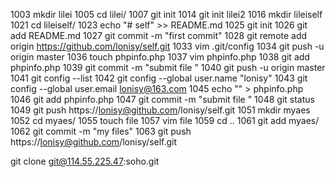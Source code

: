 1003  mkdir lilei
1005  cd lilei/
1007  git init
1014  git init lilei2
1016  mkdir lileiself
1021  cd lileiself/
1023  echo "# self" >> README.md
1025  git init
1026  git add README.md
1027  git commit -m "first commit"
1028  git remote add origin https://github.com/lonisy/self.git
1033  vim .git/config
1034  git push -u origin master
1036  touch phpinfo.php
1037  vim phpinfo.php
1038  git add phpinfo.php
1039  git commit -m "submit file "
1040  git push -u origin master
1041  git config --list
1042  git config --global user.name "lonisy"
1043  git config --global user.email lonisy@163.com
1045  echo "<?php phpinfo(); ?>" > phpinfo.php
1046  git add phpinfo.php
1047  git commit -m "submit file "
1048  git status
1049  git push https://lonisy@github.com/lonisy/self.git
1051  mkdir myaes
1052  cd myaes/
1055  touch file
1057  vim file
1059  cd ..
1061  git add myaes/
1062  git commit -m "my files"
1063  git push https://lonisy@github.com/lonisy/self.git



git clone git@114.55.225.47:soho.git
